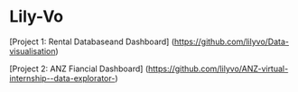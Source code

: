 # Lily-Vo

[Project 1: Rental Databaseand Dashboard] (https://github.com/lilyvo/Data-visualisation)


[Project 2: ANZ Fiancial Dashboard] (https://github.com/lilyvo/ANZ-virtual-internship--data-explorator-)

